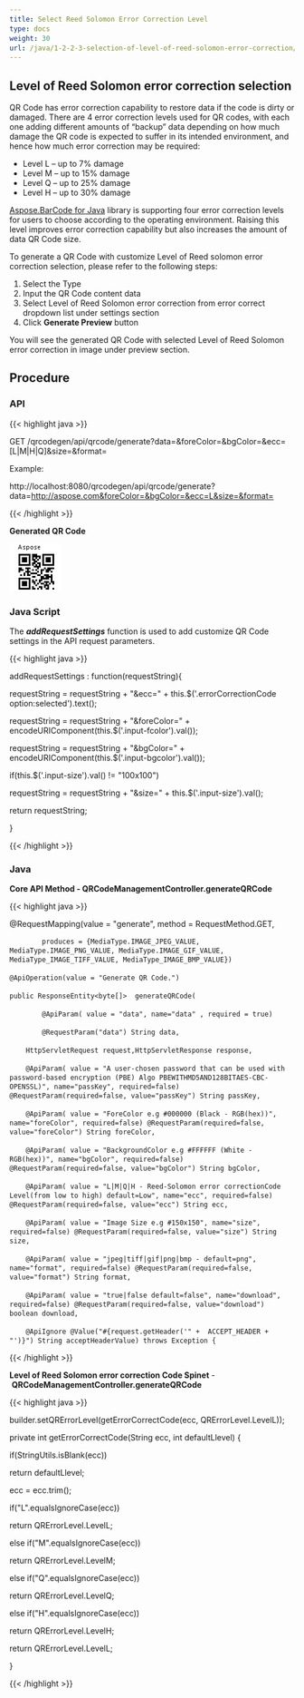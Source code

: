 ```yaml
---
title: Select Reed Solomon Error Correction Level
type: docs
weight: 30
url: /java/1-2-2-3-selection-of-level-of-reed-solomon-error-correction/
---
```


## **Level of Reed Solomon error correction selection**
QR Code has error correction capability to restore data if the code is dirty or damaged. There are 4 error correction levels used for QR codes, with each one adding different amounts of “backup” data depending on how much damage the QR code is expected to suffer in its intended environment, and hence how much error correction may be required:

- Level L – up to 7% damage
- Level M – up to 15% damage
- Level Q – up to 25% damage
- Level H – up to 30% damage

[Aspose.BarCode for Java](http://www.aspose.com/java/barcode-component.aspx) library is supporting four error correction levels for users to choose according to the operating environment. Raising this level improves error correction capability but also increases the amount of data QR Code size.

To generate a QR Code with customize Level of Reed solomon error correction selection, please refer to the following steps:

1. Select the Type
1. Input the QR Code content data
1. Select Level of Reed Solomon error correction from error correct dropdown list under settings section
1. Click **Generate Preview** button

You will see the generated QR Code with selected Level of Reed Solomon error correction in image under preview section.

## **Procedure**
### **API**
{{< highlight java >}}

 GET /qrcodegen/api/qrcode/generate?data=<DATA>&foreColor=&bgColor=&ecc=[L|M|H|Q]&size=&format=

Example:

http://localhost:8080/qrcodegen/api/qrcode/generate?data=http://aspose.com&foreColor=&bgColor=&ecc=L&size=&format=


{{< /highlight >}}

**Generated QR Code**
  
![todo:image_alt_text](1-2-2-3-selection-of-level-of-reed-solomon-error-correction_1.png)
  
### **Java Script**
The ***addRequestSettings*** function is used to add customize QR Code settings in the API request parameters. 

{{< highlight java >}}

  addRequestSettings : function(requestString){

 requestString = requestString + "&ecc=" + this.$('.errorCorrectionCode option:selected').text();

 requestString = requestString + "&foreColor=" + encodeURIComponent(this.$('.input-fcolor').val());

 requestString = requestString + "&bgColor=" + encodeURIComponent(this.$('.input-bgcolor').val());

 if(this.$('.input-size').val() != "100x100")

 requestString = requestString + "&size=" + this.$('.input-size').val();

 return requestString;

 }

{{< /highlight >}}

### **Java**  
**Core API Method - QRCodeManagementController.generateQRCode** 

{{< highlight java >}}

 @RequestMapping(value = "generate", method = RequestMethod.GET,

    		produces = {MediaType.IMAGE_JPEG_VALUE, MediaType.IMAGE_PNG_VALUE, MediaType.IMAGE_GIF_VALUE, MediaType_IMAGE_TIFF_VALUE, MediaType_IMAGE_BMP_VALUE})

    @ApiOperation(value = "Generate QR Code.")

    public ResponseEntity<byte[]>  generateQRCode(

    		@ApiParam( value = "data", name="data" , required = true)

    		@RequestParam("data") String data,

        HttpServletRequest request,HttpServletResponse response,

        @ApiParam( value = "A user-chosen password that can be used with password-based encryption (PBE) Algo PBEWITHMD5AND128BITAES-CBC-OPENSSL)", name="passKey", required=false) @RequestParam(required=false, value="passKey") String passKey,

        @ApiParam( value = "ForeColor e.g #000000 (Black - RGB(hex))", name="foreColor", required=false) @RequestParam(required=false, value="foreColor") String foreColor,

        @ApiParam( value = "BackgroundColor e.g #FFFFFF (White - RGB(hex))", name="bgColor", required=false) @RequestParam(required=false, value="bgColor") String bgColor,

        @ApiParam( value = "L|M|Q|H - Reed-Solomon error correctionCode Level(from low to high) default=Low", name="ecc", required=false) @RequestParam(required=false, value="ecc") String ecc,

        @ApiParam( value = "Image Size e.g #150x150", name="size", required=false) @RequestParam(required=false, value="size") String size,

        @ApiParam( value = "jpeg|tiff|gif|png|bmp - default=png", name="format", required=false) @RequestParam(required=false, value="format") String format,

        @ApiParam( value = "true|false default=false", name="download", required=false) @RequestParam(required=false, value="download") boolean download,

        @ApiIgnore @Value("#{request.getHeader('" +  ACCEPT_HEADER + "')}") String acceptHeaderValue) throws Exception {


{{< /highlight >}}
  
**Level of Reed Solomon error correction Code Spinet** - **QRCodeManagementController.generateQRCode**
  
{{< highlight java >}}

 builder.setQRErrorLevel(getErrorCorrectCode(ecc, QRErrorLevel.LevelL));

 private int getErrorCorrectCode(String ecc, int defaultLlevel) {

 if(StringUtils.isBlank(ecc))

 return defaultLlevel;

 ecc = ecc.trim();

 if("L".equalsIgnoreCase(ecc))

 return QRErrorLevel.LevelL;

 else if("M".equalsIgnoreCase(ecc))

 return QRErrorLevel.LevelM;

 else if("Q".equalsIgnoreCase(ecc))

 return QRErrorLevel.LevelQ;

 else if("H".equalsIgnoreCase(ecc))

 return QRErrorLevel.LevelH;

 return QRErrorLevel.LevelL;

 }


{{< /highlight >}}
